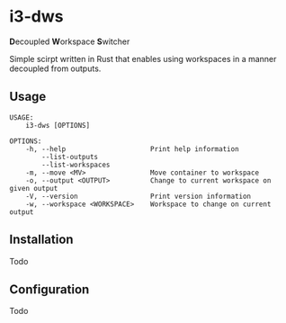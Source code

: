 # i3-dws

**D**ecoupled **W**orkspace **S**witcher

Simple scirpt written in Rust that enables using workspaces in a manner decoupled from outputs. 

## Usage
```
USAGE:
    i3-dws [OPTIONS]

OPTIONS:
    -h, --help                     Print help information
        --list-outputs             
        --list-workspaces          
    -m, --move <MV>                Move container to workspace
    -o, --output <OUTPUT>          Change to current workspace on given output
    -V, --version                  Print version information
    -w, --workspace <WORKSPACE>    Workspace to change on current output
```

## Installation
Todo

## Configuration 
Todo